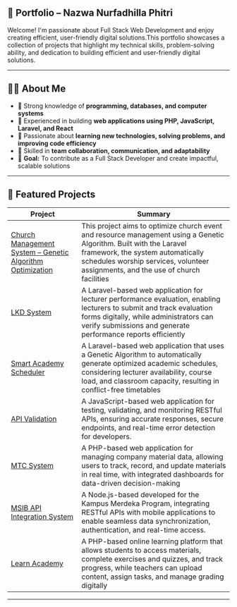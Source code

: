 ## 🔐 Portfolio – Nazwa Nurfadhilla Phitri
Welcome! I'm passionate about Full Stack Web Development and enjoy creating efficient, user-friendly digital solutions.This portfolio showcases a collection of projects that highlight my technical skills, problem-solving ability, and dedication to building efficient and user-friendly digital solutions.

--- 
## 👨‍💻 About Me

- 💼 Strong knowledge of **programming, databases, and computer systems**  
- 🧩 Experienced in building **web applications using PHP, JavaScript, Laravel, and React**  
- 🧠 Passionate about **learning new technologies, solving problems, and improving code efficiency**  
- 🤝 Skilled in **team collaboration, communication, and adaptability**  
- 🚀 **Goal:** To contribute as a Full Stack Developer and create impactful, scalable solutions
  
---
## 📁 Featured Projects

| Project | Summary |
|----------|----------|
| [Church Management System – Genetic Algorithm Optimization](https://github.com/nazwa-np/Portofolio/tree/6938d528e9c1847cc851ca35b518436746ba3857/01-church-management) | This project aims to optimize church event and resource management using a Genetic Algorithm. Built with the Laravel framework, the system automatically schedules worship services, volunteer assignments, and the use of church facilities |
| [LKD System]( https://github.com/nazwa-np/Portofolio/tree/c28b1a5e2dfe12e6f75e16efd3ac6b74dc05e759/02-sistem-LKD) | A Laravel-based web application for lecturer performance evaluation, enabling lecturers to submit and track evaluation forms digitally, while administrators can verify submissions and generate performance reports efficiently |
| [Smart Academy Scheduler]( https://github.com/nazwa-np/Portofolio/blob/c28b1a5e2dfe12e6f75e16efd3ac6b74dc05e759/03-smart-academy-scheduler) | A Laravel-based web application that uses a Genetic Algorithm to automatically generate optimized academic schedules, considering lecturer availability, course load, and classroom capacity, resulting in conflict-free timetables |
| [API Validation]( https://github.com/nazwa-np/Portofolio/tree/c28b1a5e2dfe12e6f75e16efd3ac6b74dc05e759/04-API-validation) | A JavaScript-based web application for testing, validating, and monitoring RESTful APIs, ensuring accurate responses, secure endpoints, and real-time error detection for developers. |
| [MTC System]( https://github.com/nazwa-np/Portofolio/tree/c28b1a5e2dfe12e6f75e16efd3ac6b74dc05e759/05-MTC-system) | A PHP-based web application for managing company material data, allowing users to track, record, and update materials in real time, with integrated dashboards for data-driven decision-making |
| [MSIB API Integration System]( https://github.com/nazwa-np/Portofolio/tree/c28b1a5e2dfe12e6f75e16efd3ac6b74dc05e759/06-MSIB-API-developer) | A Node.js-based developed for the Kampus Merdeka Program, integrating RESTful APIs with mobile applications to enable seamless data synchronization, authentication, and real-time access.|
| [Learn Academy]( https://github.com/nazwa-np/Portofolio/tree/c28b1a5e2dfe12e6f75e16efd3ac6b74dc05e759/07-learn-academy) |A PHP-based online learning platform that allows students to access materials, complete exercises and quizzes, and track progress, while teachers can upload content, assign tasks, and manage grading digitally |

---



